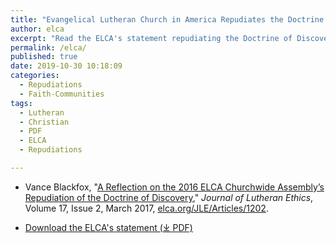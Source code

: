 ```yaml
---
title: "Evangelical Lutheran Church in America Repudiates the Doctrine of Discovery"
author: elca
excerpt: "Read the ELCA's statement repudiating the Doctrine of Discovery."
permalink: /elca/
published: true
date: 2019-10-30 10:18:09
categories:
  - Repudiations
  - Faith-Communities
tags:
  - Lutheran
  - Christian
  - PDF
  - ELCA
  - Repudiations

---
```


* Vance Blackfox, "[A Reflection on the 2016 ELCA Churchwide Assembly’s Repudiation of the Doctrine of Discovery](https://www.elca.org/JLE/Articles/1202)," _Journal of Lutheran Ethics_, Volume 17, Issue 2, March 2017, [elca.org/JLE/Articles/1202](https://www.elca.org/JLE/Articles/1202).

* [Download the ELCA's statement (⤓ PDF)](/assets/pdfs/ELCA-RepudiationDoctrineOfDiscoverySPR2016.pdf "PDF")
